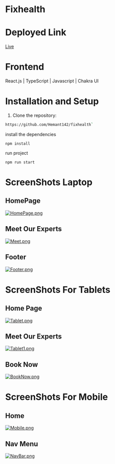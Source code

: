 # Fixhealth

# Deployed Link
 [Live](https://fixhealth-murex.vercel.app/)
# Frontend

React.js | TypeScript | Javascript |  Chakra UI 


# Installation and Setup
1. Clone the repository:

```bash
https://github.com/Hemant142/fixhealth` 
```
install the dependencies
```
npm install
```
run project
```
npm run start
```



# ScreenShots  Laptop

## HomePage

[![HomePage.png](https://i.postimg.cc/43GjThHk/HomePage.png)](https://postimg.cc/87yZRcbt)

## Meet Our Experts

[![Meet.png](https://i.postimg.cc/ZR7Q3774/Meet.png)](https://postimg.cc/R6tGxRxD)

## Footer

[![Footer.png](https://i.postimg.cc/W3hB9cJh/Footer.png)](https://postimg.cc/0M1XQ3ns)

# ScreenShots  For Tablets

## Home Page

[![Tablet.png](https://i.postimg.cc/DzzHZ36B/Tablet.png)](https://postimg.cc/qN9jbY93)

## Meet Our Experts

[![Tablet1.png](https://i.postimg.cc/15cjr3Yv/Tablet1.png)](https://postimg.cc/QHCmXhD7)

## Book Now

[![BookNow.png](https://i.postimg.cc/Kj5DBRvL/BookNow.png)](https://postimg.cc/8fjvVkvP)

# ScreenShots  For Mobile

## Home

[![Mobile.png](https://i.postimg.cc/vZTtx8Rg/Mobile.png)](https://postimg.cc/0zgwLsyP)


## Nav Menu

[![NavBar.png](https://i.postimg.cc/0QRY4pzD/NavBar.png)](https://postimg.cc/06nKMKdy)
